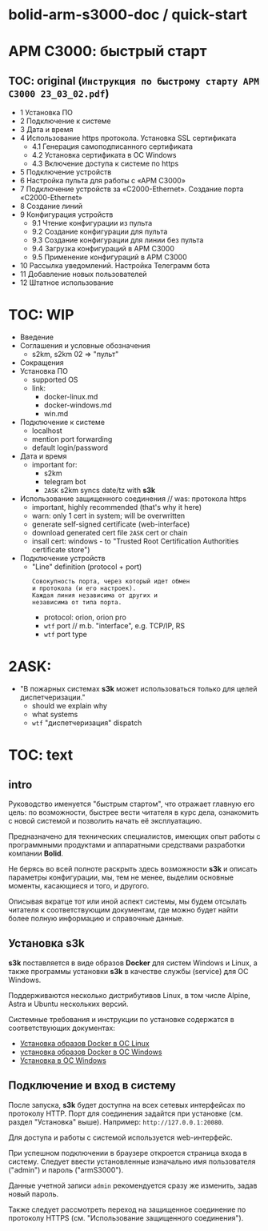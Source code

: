 # bolid-arm-s3000-doc / quick-start

# АРМ С3000: быстрый старт



## TOC: original (`Инструкция по быстрому старту АРМ С3000 23_03_02.pdf`)

- 1 Установка ПО
- 2 Подключение к системе
- 3 Дата и время
- 4 Использование https протокола. Установка SSL сертификата
  - 4.1 Генерация самоподписанного сертификата
  - 4.2 Установка сертификата в ОС Windows
  - 4.3 Включение доступа к системе по https
- 5 Подключение устройств
- 6 Настройка пульта для работы с «АРМ С3000»
- 7 Подключение устройств за «С2000-Ethernet». Создание порта «С2000-Ethernet»
- 8 Создание линий
- 9 Конфигурация устройств
  - 9.1 Чтение конфигурации из пульта
  - 9.2 Создание конфигурации для пульта
  - 9.3 Создание конфигурации для линии без пульта
  - 9.4 Загрузка конфигураций в АРМ С3000
  - 9.5 Применение конфигураций в АРМ С3000
- 10 Рассылка уведомлений. Настройка Телеграмм бота
- 11 Добавление новых пользователей
- 12 Штатное использование


# TOC: WIP

- Введение
- Соглашения и условные обозначения
  - s2km, s2km 02 => "пульт"
- Сокращения
- Установка ПО
  - supported OS
  - link:
    - docker-linux.md
    - docker-windows.md
    - win.md
- Подключение к системе
  - localhost
  - mention port forwarding
  - default login/password
- Дата и время
  - important for:
    - s2km
    - telegram bot
    - `2ASK` s2km syncs date/tz with **s3k**
- Использование защищенного соединения // was: протокола https
  - important, highly recommended (that's why it here)
  - warn: only 1 cert in system; will be overwritten
  - generate self-signed certificate (web-interface)
  - download generated cert file `2ASK` cert or chain
  - insall cert: windows - to "Trusted Root Certification
                               Authorities certificate store")
- Подключение устройств
  - "Line" definition (protocol + port)
    ```
    Совокупность порта, через который идет обмен
    и протокола (и его настроек).
    Каждая линия независима от других и
    независима от типа порта.
    ```
    - protocol: orion, orion pro
    - `wtf` port // m.b. "interface", e.g. TCP/IP, RS
    - `wtf` port type



# 2ASK:
- "В пожарных системах **s3k** может использоваться
   только для целей диспетчеризации."
  - should we explain why
  - what systems
  - `wtf` "диспетчеризация" dispatch



# TOC: text

## intro

Руководство именуется "быстрым стартом", что отражает главную
его цель: по возможности, быстрее вести читателя в курс дела,
ознакомить с новой системой и позволить начать её эксплуатацию.

Предназначено для технических специалистов, имеющих опыт работы
с программными продуктами и аппаратными средствами разработки
компании **Bolid**.

Не берясь во всей полноте раскрыть здесь возможности **s3k** и
описать параметры конфигурации, мы, тем не менее,
выделим основные моменты, касающиеся и того, и другого.

Описывая вкратце тот или иной аспект системы, мы будем
отсылать читателя к соответствующим документам, где
можно будет найти более полную информацию и справочные
данные.

## Установка **s3k**

**s3k** поставляется в виде образов **Docker** для систем
Windows и Linux, а также программы установки **s3k**
в качестве службы (service) для ОС Windows.

Поддерживаются несколько дистрибутивов Linux, в том числе
Alpine, Astra и Ubuntu нескольких версий.

Системные требования и инструкции по установке
содержатся в соответствующих документах:

- [Установка образов Docker в ОС Linux](docker-linux.md)
- [установка образов Docker в ОС Windows](docker-windows.md)
- [Установка в ОС Windows](win.md)

## Подключение и вход в систему

После запуска, **s3k** будет доступна на всех сетевых интерфейсах
по протоколу HTTP. Порт для соединения задайтся при установке
(см. раздел "Установка" выше). Например: `http://127.0.0.1:20080`.

Для доступа и работы с системой используется web-интерфейс.

При успешном подключении в браузере откроется страница входа
в систему. Следует ввести установленные изначально имя
пользователя ("admin") и пароль ("armS3000").

Данные учетной записи `admin` рекомендуется сразу же изменить,
задав новый пароль.

Также следует рассмотреть переход на защищенное соединение
по протоколу HTTPS (см. "Использование защищенного соединения").

<!--
Существует несколько возможных вариантов установки.
Подробно
//В дистрибутив **s3k** входят образы **Docker** для систем
//В комплект поставки **s3k** входят образы **Docker** для систем
Windows и Linux, а также программа установки **s3k**
в качестве службы (service) для Windows.
Поддержиапются несколько дистрибутивов Linux

Предоставляется несколько дистрибутивов **s3k**:
для установки в качестве образа **Docker** на системах
Windows и Linux, а также в виде службы (service) для Windows.
-->

<!--
отсылая, где необходимо
и уместно
к соответствующим раздела руководства по эксплуатации
  и другим документам
-->


